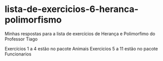 # lista-de-exercicios-6-heranca-polimorfismo
Minhas respostas para a lista de exercícios de Herança e Polimorfimo do Professor Tiago

Exercícios 1 a 4 estão no pacote Animais
Exercicios 5 a 11 estão no pacote Funcionarios
